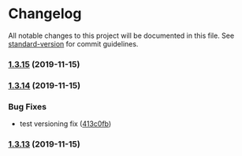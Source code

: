 # Changelog

All notable changes to this project will be documented in this file. See [standard-version](https://github.com/conventional-changelog/standard-version) for commit guidelines.

### [1.3.15](https://github.com/qbitartifacts/rec-api/compare/v1.3.14...v1.3.15) (2019-11-15)

### [1.3.14](https://github.com/qbitartifacts/rec-api/compare/v1.3.13...v1.3.14) (2019-11-15)


### Bug Fixes

* test versioning fix ([413c0fb](https://github.com/qbitartifacts/rec-api/commit/413c0fbe4e65740215e8c1a7600bde5115839c44))

### [1.3.13](https://github.com/qbitartifacts/rec-api/compare/v1.3.12...v1.3.13) (2019-11-15)
